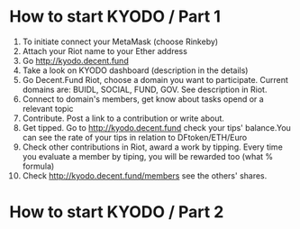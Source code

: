 # How to start KYODO / Part 1
1. To initiate connect your MetaMask (choose Rinkeby)
2. Attach your Riot name to your Ether address
3. Go http://kyodo.decent.fund
4. Take a look on KYODO dashboard (description in the details)
5. Go Decent.Fund Riot, choose a domain you want to participate. Current domains are: BUIDL, SOCIAL, FUND, GOV. See description in Riot. 
6. Connect to domain's members, get know about tasks opend or a relevant topic
7. Contribute. Post a link to a contribution or write about.  
8. Get tipped. Go to http://kyodo.decent.fund check your tips' balance.You can see the rate of your tips in relation to DFtoken/ETH/Euro
9. Check other contributions in Riot, award a work by tipping. Every time you evaluate a member by tiping, you will be rewarded too (what % formula)  
10. Check http://kyodo.decent.fund/members see the others' shares. 

# How to start KYODO / Part 2
